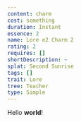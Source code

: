 ```yaml
---
content: charm
cost: something
duration: Instant
essence: 2
name: Lore e2 Charm 2
rating: 2
requires: []
shortDescription: ~
splat: Second Sunrise
tags: []
trait: Lore
tree: Teacher
type: Simple
---
```


Hello **world**!
